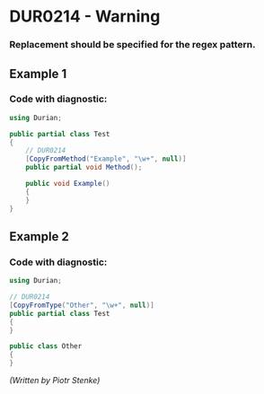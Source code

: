 # DUR0214 - Warning
### Replacement should be specified for the regex pattern.

## Example 1

### Code with diagnostic:

```csharp
using Durian;

public partial class Test
{
	// DUR0214
	[CopyFromMethod("Example", "\w+", null)]
	public partial void Method();

	public void Example()
	{
	}
}

```

## Example 2

### Code with diagnostic:

```csharp
using Durian;

// DUR0214
[CopyFromType("Other", "\w+", null)]
public partial class Test
{
}

public class Other
{
}


```

*\(Written by Piotr Stenke\)*